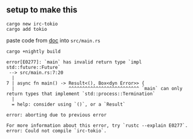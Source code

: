
## setup to make this

```
cargo new irc-tokio
cargo add tokio
```
paste code from [doc](//https://docs.rs/tokio/0.2.0-alpha.5/tokio/net/tcp/struct.TcpStream.html) into `src/main.rs`


```
cargo +nightly build
```

```
error[E0277]: `main` has invalid return type `impl std::future::Future`
 --> src/main.rs:7:20
  |
7 | async fn main() -> Result<(), Box<dyn Error>> {
  |                    ^^^^^^^^^^^^^^^^^^^^^^^^^^ `main` can only return types that implement `std::process::Termination`
  |
  = help: consider using `()`, or a `Result`

error: aborting due to previous error

For more information about this error, try `rustc --explain E0277`.
error: Could not compile `irc-tokio`.
```